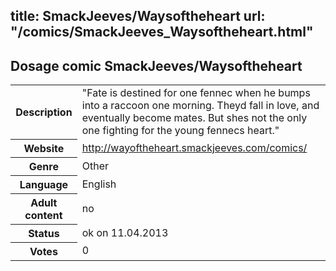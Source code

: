 title: SmackJeeves/Waysoftheheart
url: "/comics/SmackJeeves_Waysoftheheart.html"
---
Dosage comic SmackJeeves/Waysoftheheart
-----------------------------------------

<table class="comicinfo">
<tr>
<th>Description</th><td>&quot;Fate is destined for one fennec when he bumps into a raccoon one morning. Theyd fall in love, and eventually become mates. But shes not the only one fighting for the young fennecs heart.&quot;</td>
</tr>
<tr>
<th>Website</th><td><a href="http://wayoftheheart.smackjeeves.com/comics/">http://wayoftheheart.smackjeeves.com/comics/</a></td>
</tr>
<tr>
<th>Genre</th><td>Other</td>
</tr>
<tr>
<th>Language</th><td>English</td>
</tr>
<tr>
<th>Adult content</th><td>no</td>
</tr>
<tr>
<th>Status</th><td>ok on 11.04.2013</td>
</tr>
<tr>
<th>Votes</th><td>0</div></td>
</tr>
</table>
